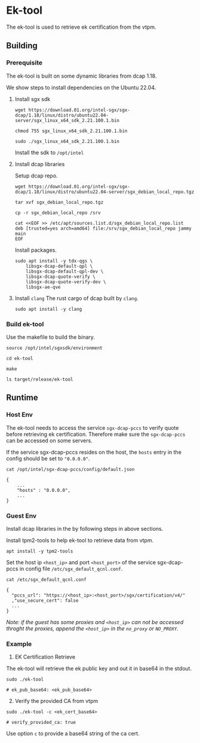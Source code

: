 # Ek-tool

The ek-tool is used to retrieve ek certification from the vtpm.

## Building

### Prerequisite

The ek-tool is built on some dynamic libraries from dcap 1.18. 

We show steps to install dependencies on the Ubuntu 22.04.

1. Install sgx sdk
    
    ```
    wget https://download.01.org/intel-sgx/sgx-dcap/1.18/linux/distro/ubuntu22.04-server/sgx_linux_x64_sdk_2.21.100.1.bin

    chmod 755 sgx_linux_x64_sdk_2.21.100.1.bin

    sudo ./sgx_linux_x64_sdk_2.21.100.1.bin
    ```
    
    Install the sdk to `/opt/intel`

2. Install dcap libraries

    Setup dcap repo.

    ```
    wget https://download.01.org/intel-sgx/sgx-dcap/1.18/linux/distro/ubuntu22.04-server/sgx_debian_local_repo.tgz

    tar xvf sgx_debian_local_repo.tgz

    cp -r sgx_debian_local_repo /srv

    cat <<EOF >> /etc/apt/sources.list.d/sgx_debian_local_repo.list
    deb [trusted=yes arch=amd64] file:/srv/sgx_debian_local_repo jammy main
    EOF
    ```

    Install packages.

    ```
    sudo apt install -y tdx-qgs \
        libsgx-dcap-default-qpl \
        libsgx-dcap-default-qpl-dev \
        libsgx-dcap-quote-verify \
        libsgx-dcap-quote-verify-dev \
        libsgx-ae-qve
    ```

3. Install `clang`
    The rust cargo of dcap built by `clang`.

    ```
    sudo apt install -y clang
    ```

### Build ek-tool

Use the makefile to build the binary.

```
source /opt/intel/sgxsdk/environment

cd ek-tool

make

ls target/release/ek-tool
```


## Runtime

### Host Env

The ek-tool needs to access the service `sgx-dcap-pccs` to verify quote before retrieving ek certification. Therefore make sure the  `sgx-dcap-pccs` can be accessed on some servers.

If the service sgx-dcap-pccs resides on the host, the `hosts` entry in the config should be set to `"0.0.0.0"`.

```
cat /opt/intel/sgx-dcap-pccs/config/default.json

{
    ...
    "hosts" : "0.0.0.0",
    ...
}

```

### Guest Env

Install dcap libraries in the by following steps in above sections.

Install tpm2-tools to help ek-tool to retrieve data from vtpm.

```
apt install -y tpm2-tools
```

Set the host ip `<host_ip>` and port `<host_port>` of the service sgx-dcap-pccs in config file `/etc/sgx_default_qcnl.conf`.

```
cat /etc/sgx_default_qcnl.conf 

{
  "pccs_url": "https://<host_ip>:<host_port>/sgx/certification/v4/"
  ,"use_secure_cert": false
  ...
}
```

*Note: if the guest has some proxies and `<host_ip>` can not be accessed throght the proxies, append the `<host_ip>` in the `no_proxy` or `NO_PROXY`.*

### Example 

1. EK Certification Retrieve

The ek-tool will retrieve the ek public key and out it in base64 in the stdout.

```
sudo ./ek-tool

# ek_pub_base64: <ek_pub_base64>
```

2. Verify the provided CA from vtpm

```
sudo ./ek-tool -c <ek_cert_base64>

# verify_provided_ca: true
```

Use option `c` to provide a base64 string of the ca cert.
